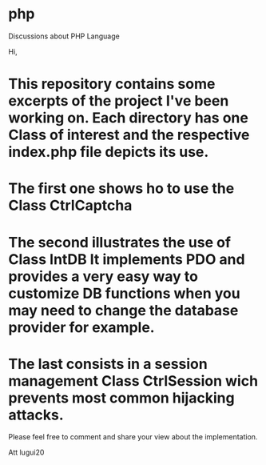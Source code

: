 # php
Discussions about PHP Language

Hi,

This repository contains some excerpts of the project I've been working on.
Each directory has one Class of interest and the respective index.php file depicts its use.
=================
The first one shows ho to use the Class CtrlCaptcha
=================
The second illustrates the use of Class IntDB 
It implements PDO and provides a very easy way to customize DB functions when you may need to change the database provider for example.
=================
The last consists in a session management Class CtrlSession wich prevents most common hijacking attacks.
=================
Please feel free to comment and share your view about the implementation.

Att
lugui20

	
